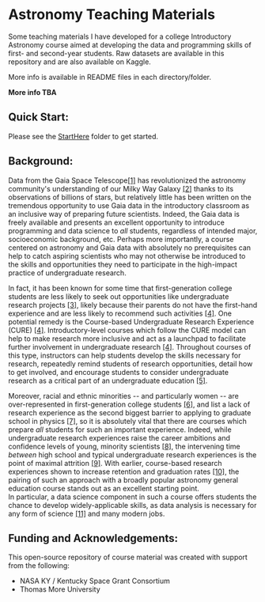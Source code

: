 # Astronomy Teaching Materials
Some teaching materials I have developed for a college Introductory Astronomy course aimed at developing the data and programming skills of first- and second-year students.  Raw datasets are available in this repository and are also available on Kaggle.

More info is available in README files in each directory/folder.

**More info TBA**


## Quick Start:
Please see the [StartHere](https://github.com/ahinkel/AstronomyTeachingMaterials/tree/5607e22864651c8ee0b0ce110b6d0d033cd63f79/StartHere) folder to get started.


## Background:
Data from the Gaia Space Telescope[[1]](https://doi.org/10.1051/0004-6361/201629272) has revolutionized the astronomy community's understanding of our Milky Way Galaxy [[2]](https://doi.org/10.1016/j.ppnp.2021.103904) thanks to its observations of billions of stars, but relatively little has been written on the tremendous opportunity to use Gaia data in the introductory classroom as an inclusive way of preparing future scientists.  Indeed, the Gaia data is freely available and presents an excellent opportunity to introduce programming and data science to *all* students, regardless of intended major, socioeconomic background, etc.  Perhaps more importantly, a course centered on astronomy and Gaia data with absolutely no prerequisites can help to catch aspiring scientists who may not otherwise be introduced to the skills and opportunities they need to participate in the high-impact practice of undergraduate research.  

In fact, it has been known for some time that first-generation college students are less likely to seek out opportunities like undergraduate research projects [[3]](https://eric.ed.gov/?id=ED214431), likely because their parents do not have the first-hand experience and are less likely to recommend such activities [[4]](https://doi.org/10.1187/cbe.14-06-0099).  One potential remedy is the Course-based Undergraduate Research Experience (CURE) [[4]](https://doi.org/10.1187/cbe.14-06-0099). Introductory-level courses which follow the CURE model can help to make research more inclusive and act as a launchpad to facilitate further involvement in undergraduate research [[4]](https://doi.org/10.1187/cbe.14-06-0099).  Throughout courses of this type, instructors can help students develop the skills necessary for research, repeatedly remind students of research opportunities, detail how to get involved, and encourage students to consider undergraduate research as a critical part of an undergraduate education [[5]](https://www.researchgate.net/profile/Christopher-Madan/publication/256269033_The_Benefits_of_Undergraduate_Research_The_Student's_Perspective/links/00b7d5220d62626534000000/The-Benefits-of-Undergraduate-Research-The-Students-Perspective.pdf).  

Moreover, racial and ethnic minorities -- and particularly women -- are over-represented in first-generation college students [[6]](https://doi.org/10.1002/j.2161-1882.2013.00032.x), and list a lack of research experience as the second biggest barrier to applying to graduate school in physics [[7]](https://par.nsf.gov/servlets/purl/10061358), so it is absolutely vital that there are courses which prepare *all* students for such an important experience.
Indeed, while undergraduate research experiences raise the career ambitions and confidence levels of young, minority scientists [[8]](https://doi.org/10.1002/tea.21341), the intervening time *between* high school and typical undergraduate research experiences is the point of maximal attrition [[9]](https://doi.org/10.1119/1.5145523).
With earlier, course-based research experiences shown to increase retention and graduation rates [[10]](https://doi.org/10.1187/cbe.16-03-0117), the pairing of such an approach with a broadly popular astronomy general education course stands out as an excellent starting point.  
In particular, a data science component in such a course offers students the chance to develop widely-applicable skills, as data analysis is necessary for any form of science [[11]](https://www.amstat.org/docs/default-source/amstat-documents/admi2016_dichevetall.pdf) and many modern jobs. 


## Funding and Acknowledgements:
This open-source repository of course material was created with support from the following:
- NASA KY / Kentucky Space Grant Consortium
- Thomas More University
